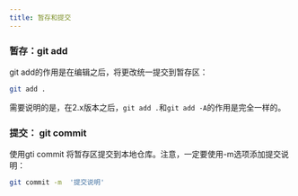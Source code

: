 ```yaml
---
title: 暂存和提交
---
```




###   暂存：git add

git add的作用是在编辑之后，将更改统一提交到暂存区：

```sh
git add .
```

需要说明的是，在2.x版本之后，`git add .`和`git add -A`的作用是完全一样的。

###  提交： git commit

使用gti commit 将暂存区提交到本地仓库。注意，一定要使用-m选项添加提交说明：

```sh
git commit -m  '提交说明'
```


